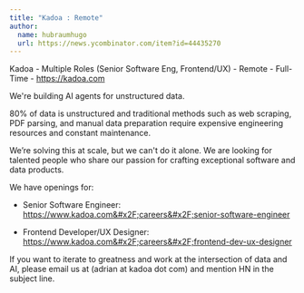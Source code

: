 ```yaml
---
title: "Kadoa : Remote"
author:
  name: hubraumhugo
  url: https://news.ycombinator.com/item?id=44435270
---
```


<JobNavigation />

Kadoa - Multiple Roles (Senior Software Eng, Frontend&#x2F;UX) - Remote - Full-Time - <a href="https:&#x2F;&#x2F;kadoa.com" rel="nofollow">https:&#x2F;&#x2F;kadoa.com</a>

We&#x27;re building AI agents for unstructured data.

80% of data is unstructured and traditional methods such as web scraping, PDF parsing, and manual data preparation require expensive engineering resources and constant maintenance.

We’re solving this at scale, but we can&#x27;t do it alone. We are looking for talented people who share our passion for crafting exceptional software and data products.

We have openings for:

- Senior Software Engineer: <a href="https:&#x2F;&#x2F;www.kadoa.com&#x2F;careers&#x2F;senior-software-engineer" rel="nofollow">https:&#x2F;&#x2F;www.kadoa.com&#x2F;careers&#x2F;senior-software-engineer</a>

- Frontend Developer&#x2F;UX Designer: <a href="https:&#x2F;&#x2F;www.kadoa.com&#x2F;careers&#x2F;frontend-dev-ux-designer" rel="nofollow">https:&#x2F;&#x2F;www.kadoa.com&#x2F;careers&#x2F;frontend-dev-ux-designer</a>

If you want to iterate to greatness and work at the intersection of data and AI, please email us at (adrian at kadoa dot com) and mention HN in the subject line.
<JobApplication />

